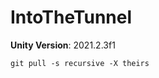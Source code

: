 # IntoTheTunnel

**Unity Version**: 2021.2.3f1

``` git clone https://github.com/brunofight/IntoTheTunnel.git  
git pull -s recursive -X theirs  


